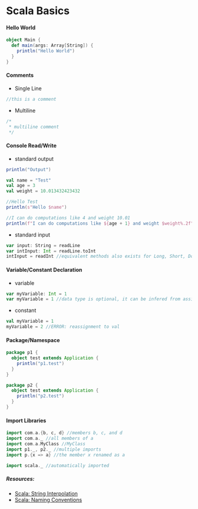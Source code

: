 # Scala Basics

#### Hello World
```scala
object Main {
  def main(args: Array[String]) {
    println("Hello World")
  }
}
```

#### Comments
- Single Line
```scala
//this is a comment
```
- Multiline
```scala
/*
 * multiline comment
 */
```

#### Console Read/Write
- standard output
```scala
println("Output")

val name = "Test"
val age = 3
val weight = 10.013432423432

//Hello Test
println(s"Hello $name") 

//I can do computations like 4 and weight 10.01
println(f"I can do computations like ${age + 1} and weight $weight%.2f")
```
- standard input
```scala
var input: String = readLine
var intInput: Int = readLine.toInt
intInput = readInt //equivalent methods also exists for Long, Short, Double, Float, Char, Byte, Boolean
```

#### Variable/Constant Declaration
- variable
```scala
var myVariable: Int = 1
var myVariable = 1 //data type is optional, it can be infered from assignment
```
- constant
```scala
val myVariable = 1 
myVariable = 2 //ERROR: reassignment to val
```

#### Package/Namespace
```scala
package p1 {
  object test extends Application {
    println("p1.test")
  }
}

package p2 {
  object test extends Application {
    println("p2.test")
  }
}
```

#### Import Libraries
```scala
import com.a.{b, c, d} //members b, c, and d
import com.a._ //all members of a
import com.a.MyClass //MyClass
import p1._, p2._ //multiple imports
import p.{x => a} //the member x renamed as a

import scala._ //automatically imported
```


##### Resources:
- [Scala: String Interpolation](http://docs.scala-lang.org/overviews/core/string-interpolation.html)
- [Scala: Naming Conventions](http://docs.scala-lang.org/style/naming-conventions.html)
